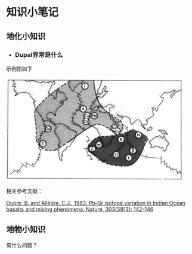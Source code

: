 # 知识小笔记

## 地化小知识

- ### Dupal异常是什么

示例图如下

![Dupal示例图](./dupal/dupal示意图.jpg)

相关参考文献：

[Dupré, B. and Allègre, C.J., 1983. Pb–Sr isotope variation in Indian Ocean basalts and mixing phenomena. Nature, 303(5913): 142-146](./dupal/10.1038@303142a0.pdf)
## 地物小知识

有什么问题？
